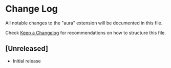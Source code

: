 # Change Log

All notable changes to the "aura" extension will be documented in this file.

Check [Keep a Changelog](http://keepachangelog.com/) for recommendations on how to structure this file.

## [Unreleased]

- Initial release